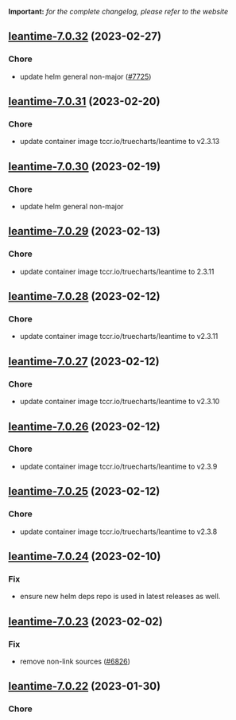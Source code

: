 **Important:**
*for the complete changelog, please refer to the website*




## [leantime-7.0.32](https://github.com/truecharts/charts/compare/leantime-7.0.31...leantime-7.0.32) (2023-02-27)

### Chore

- update helm general non-major ([#7725](https://github.com/truecharts/charts/issues/7725))
  
  


## [leantime-7.0.31](https://github.com/truecharts/charts/compare/leantime-7.0.30...leantime-7.0.31) (2023-02-20)

### Chore

- update container image tccr.io/truecharts/leantime to v2.3.13
  
  


## [leantime-7.0.30](https://github.com/truecharts/charts/compare/leantime-7.0.29...leantime-7.0.30) (2023-02-19)

### Chore

- update helm general non-major
  
  


## [leantime-7.0.29](https://github.com/truecharts/charts/compare/leantime-7.0.28...leantime-7.0.29) (2023-02-13)

### Chore

- update container image tccr.io/truecharts/leantime to 2.3.11
  
  


## [leantime-7.0.28](https://github.com/truecharts/charts/compare/leantime-7.0.27...leantime-7.0.28) (2023-02-12)

### Chore

- update container image tccr.io/truecharts/leantime to v2.3.11
  
  


## [leantime-7.0.27](https://github.com/truecharts/charts/compare/leantime-7.0.26...leantime-7.0.27) (2023-02-12)

### Chore

- update container image tccr.io/truecharts/leantime to v2.3.10
  
  


## [leantime-7.0.26](https://github.com/truecharts/charts/compare/leantime-7.0.25...leantime-7.0.26) (2023-02-12)

### Chore

- update container image tccr.io/truecharts/leantime to v2.3.9
  
  


## [leantime-7.0.25](https://github.com/truecharts/charts/compare/leantime-7.0.24...leantime-7.0.25) (2023-02-12)

### Chore

- update container image tccr.io/truecharts/leantime to v2.3.8
  
  


## [leantime-7.0.24](https://github.com/truecharts/charts/compare/leantime-7.0.23...leantime-7.0.24) (2023-02-10)

### Fix

- ensure new helm deps repo is used in latest releases as well.
  
  


## [leantime-7.0.23](https://github.com/truecharts/charts/compare/leantime-7.0.22...leantime-7.0.23) (2023-02-02)

### Fix

- remove non-link sources ([#6826](https://github.com/truecharts/charts/issues/6826))
  
  


## [leantime-7.0.22](https://github.com/truecharts/charts/compare/leantime-7.0.21...leantime-7.0.22) (2023-01-30)

### Chore
